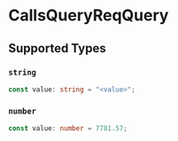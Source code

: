 # CallsQueryReqQuery


## Supported Types

### `string`

```typescript
const value: string = "<value>";
```

### `number`

```typescript
const value: number = 7781.57;
```

